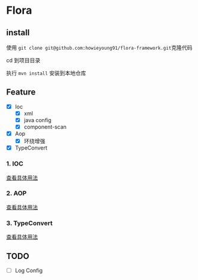 # Flora

## install

使用
`git clone git@github.com:howieyoung91/flora-framework.git`克隆代码

cd 到项目目录

执行
`mvn install` 安装到本地仓库

## Feature

- [x] Ioc
    - [x] xml
    - [x] java config
    - [x] component-scan
- [x] Aop
    - [x] 环绕增强
- [x] TypeConvert

### 1. IOC

[查看具体用法](/md/ioc.md)

### 2. AOP

[查看具体用法](/md/aop.md)

### 3. TypeConvert

[查看具体用法](/md/converter.md)

## TODO

- [ ] Log Config
